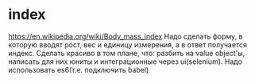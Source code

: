 # index

https://en.wikipedia.org/wiki/Body_mass_index
Надо сделать форму, в которую вводят рост, вес и единицу измерения, а в ответ получается индекс. Сделать красиво в том плане, что: разбить на value object'ы, написать для них юниты и интеграционные через ui(selenium).  Надо использовать es6(т.е. подключить babel)
